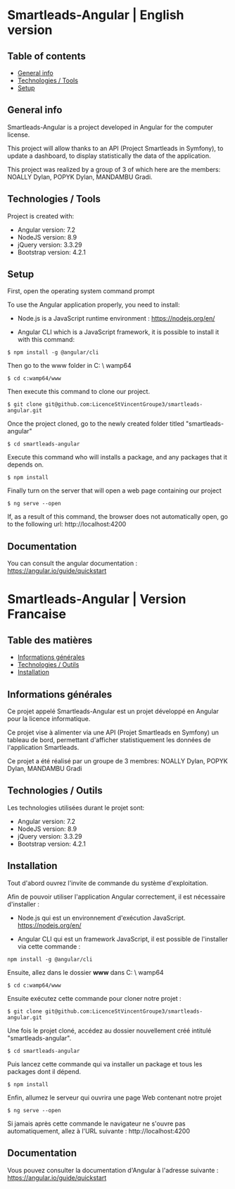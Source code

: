 # Smartleads-Angular | English version
## Table of contents
* [General info](#general-info)
* [Technologies / Tools](#technologies--tools)
* [Setup](#setup)

## General info

Smartleads-Angular is a project developed in Angular for the computer license.

This project will allow thanks to an API (Project Smartleads in Symfony), to update a dashboard, to display statistically the data of the application.

This project was realized by a group of 3 of which here are the members: NOALLY Dylan, POPYK Dylan, MANDAMBU Gradi.


## Technologies / Tools
Project is created with:
* Angular version: 7.2
* NodeJS version: 8.9
* jQuery version: 3.3.29
* Bootstrap version: 4.2.1

## Setup
First, 
open the operating system command prompt

To use the Angular application properly, you need to install:
- Node.js is a JavaScript runtime environment : https://nodejs.org/en/

- Angular CLI which is a JavaScript framework, it is possible to install it with this command:
 ```
 $ npm install -g @angular/cli
 ```

Then go to the www folder in C: \ wamp64

```
$ cd c:wamp64/www
```
Then execute this command to clone our project.
```
$ git clone git@github.com:LicenceStVincentGroupe3/smartleads-angular.git
```
Once the project cloned, go to the newly created folder titled "smartleads-angular"
```
$ cd smartleads-angular
```
Execute this command who will installs a package, and any packages that it depends on.
```
$ npm install
```
Finally turn on the server that will open a web page containing our project
```
$ ng serve --open
```
If, as a result of this command, the browser does not automatically open, go to the following url: http://localhost:4200

## Documentation
You can consult the angular documentation : https://angular.io/guide/quickstart


# Smartleads-Angular | Version Francaise
## Table des matières
* [Informations générales](#informations-générales)
* [Technologies / Outils](#technologies--outils)
* [Installation](#installation)

## Informations générales

Ce projet appelé Smartleads-Angular est un projet développé en Angular pour la licence informatique.

Ce projet vise à alimenter via une API (Projet Smartleads en Symfony) un tableau de bord, permettant d'afficher statistiquement les données de l'application Smartleads.

Ce projet a été réalisé par un groupe de 3 membres: NOALLY Dylan, POPYK Dylan, MANDAMBU Gradi
## Technologies / Outils
Les technologies utilisées durant le projet sont:
* Angular version: 7.2
* NodeJS version: 8.9
* jQuery version: 3.3.29
* Bootstrap version: 4.2.1
## Installation
Tout d'abord ouvrez l'invite de commande du système d'exploitation.

Afin de pouvoir utiliser l'application Angular correctement, il est nécessaire d'installer :
- Node.js qui est un environnement d'exécution JavaScript.
https://nodejs.org/en/

- Angular CLI qui est un framework JavaScript, il est possible de l'installer via cette commande : 
```
npm install -g @angular/cli
```
Ensuite, allez dans le dossier **www** dans C: \ wamp64
```
$ cd c:wamp64/www
```
Ensuite exécutez cette commande pour cloner notre projet :
```
$ git clone git@github.com:LicenceStVincentGroupe3/smartleads-angular.git
```

Une fois le projet cloné, accédez au dossier nouvellement créé intitulé "smartleads-angular".
```
$ cd smartleads-angular
```
Puis lancez cette commande qui va installer un package et tous les packages dont il dépend.
```
$ npm install
```
Enfin, allumez le serveur qui ouvrira une page Web contenant notre projet
```
$ ng serve --open
```
Si jamais après cette commande le navigateur ne s'ouvre pas automatiquement, allez à l'URL suivante : http://localhost:4200

## Documentation
Vous pouvez consulter la documentation d'Angular à l'adresse suivante : https://angular.io/guide/quickstart